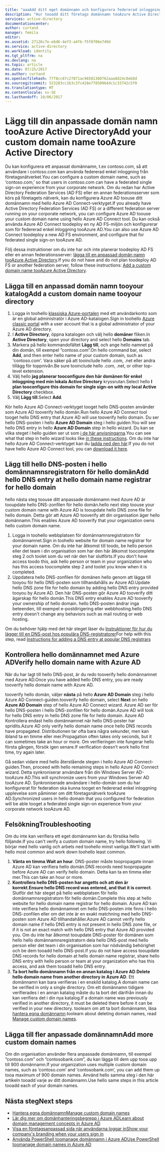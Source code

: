 ```yaml
---
title: "aaaAdd ditt eget domännamn och konfigurera federerad inloggning tooAzure Active Directory | Microsoft Docs"
description: "Hur tooadd ditt företags domännamn tooAzure Active Directory tooset in federerad inloggning mellan Azure Active Directory och lokal federation-lösning"
services: active-directory
documentationcenter: 
author: curtand
manager: femila
editor: 
ms.assetid: 27126c7e-e6d6-4ef3-a4fb-f5f0706e749d
ms.service: active-directory
ms.workload: identity
ms.tgt_pltfrm: na
ms.devlang: na
ms.topic: article
ms.date: 07/25/2017
ms.author: curtand
ms.openlocfilehash: 77f8cc87c27871ac96581360762aaa8d24c0eb8d
ms.sourcegitcommit: 523283cc1b3c37c428e77850964dc1c33742c5f0
ms.translationtype: MT
ms.contentlocale: sv-SE
ms.lasthandoff: 10/06/2017
---
```

# <a name="add-your-custom-domain-name-tooazure-active-directory"></a><span data-ttu-id="ee3d4-103">Lägg till din anpassade domän namn tooAzure Active Directory</span><span class="sxs-lookup"><span data-stu-id="ee3d4-103">Add your custom domain name tooAzure Active Directory</span></span>
<span data-ttu-id="ee3d4-104">Du kan konfigurera ett anpassat domännamn, t.ex contoso.com, så att användare i contoso.com kan använda federerad enkel inloggning från företagsnätverket.</span><span class="sxs-lookup"><span data-stu-id="ee3d4-104">You can configure a custom domain name, such as ‘contoso.com,’ so that users in contoso.com can have a federated single sign-on experience from your corporate network.</span></span> <span data-ttu-id="ee3d4-105">Om du redan har Active Directory Federation Services (AD FS) eller en annan federationsserver som körs på företagets nätverk, kan du konfigurera Azure AD toouse ditt domännamn med hello Azure AD Connect-verktyget.</span><span class="sxs-lookup"><span data-stu-id="ee3d4-105">If you already have Active Directory Federation Services (AD FS) or a different federation server running on your corporate network, you can configure Azure AD toouse your custom domain name using hello Azure AD Connect tool.</span></span> <span data-ttu-id="ee3d4-106">Du kan också använda Azure AD Connect toodeploy en ny AD FS-miljön och konfigurerar som för federerad enkel inloggning tooAzure AD.</span><span class="sxs-lookup"><span data-stu-id="ee3d4-106">You can also use Azure AD Connect toodeploy a new AD FS environment, and configure that for federated single sign-on tooAzure AD.</span></span>

<span data-ttu-id="ee3d4-107">Följ dessa instruktioner om du inte har och inte planerar toodeploy AD FS eller en annan federationsserver: [lägga till en anpassad domän namn tooAzure Active Directory](active-directory-add-domain.md).</span><span class="sxs-lookup"><span data-stu-id="ee3d4-107">If you do not have and do not plan toodeploy AD FS or another federation server, follow these instructions: [Add a custom domain name tooAzure Active Directory](active-directory-add-domain.md).</span></span>

## <a name="add-a-custom-domain-name-tooyour-directory"></a><span data-ttu-id="ee3d4-108">Lägga till en anpassad domän namn tooyour katalog</span><span class="sxs-lookup"><span data-stu-id="ee3d4-108">Add a custom domain name tooyour directory</span></span>
1. <span data-ttu-id="ee3d4-109">Logga in toohello [klassiska Azure-portalen](https://manage.windowsazure.com/) med ett användarkonto som är en global administratör i Azure AD-katalogen.</span><span class="sxs-lookup"><span data-stu-id="ee3d4-109">Sign in toohello [Azure classic portal](https://manage.windowsazure.com/) with a user account that is a global administrator of your Azure AD directory.</span></span>
2. <span data-ttu-id="ee3d4-110">I **Active Directory**, öppna katalogen och välj hello **domäner** fliken.</span><span class="sxs-lookup"><span data-stu-id="ee3d4-110">In **Active Directory**, open your directory and select hello **Domains** tab.</span></span>
3. <span data-ttu-id="ee3d4-111">Markera på hello kommandofältet **Lägg till**, och ange hello namnet på din domän, till exempel ”contoso.com”.</span><span class="sxs-lookup"><span data-stu-id="ee3d4-111">On hello command bar, select **Add**, and then enter hello name of your custom domain, such as 'contoso.com'.</span></span> <span data-ttu-id="ee3d4-112">Vara säker på att tooinclude hello .com, .net eller andra tillägg för toppnivån.</span><span class="sxs-lookup"><span data-stu-id="ee3d4-112">Be sure tooinclude hello .com, .net, or other top-level extension.</span></span>
4. <span data-ttu-id="ee3d4-113">Välj hello **jag planerar tooconfigure den här domänen för enkel inloggning med min lokala Active Directory** kryssrutan.</span><span class="sxs-lookup"><span data-stu-id="ee3d4-113">Select hello **I plan tooconfigure this domain for single sign-on with my local Active Directory** checkbox.</span></span>
5. <span data-ttu-id="ee3d4-114">Välj **Lägg till**.</span><span class="sxs-lookup"><span data-stu-id="ee3d4-114">Select **Add**.</span></span>

<span data-ttu-id="ee3d4-115">Kör hello Azure AD Connect-verktyget tooget hello DNS-posten använder som Azure AD tooverify hello domän.</span><span class="sxs-lookup"><span data-stu-id="ee3d4-115">Run hello Azure AD Connect tool tooget hello DNS entry that Azure AD will use tooverify hello domain.</span></span> <span data-ttu-id="ee3d4-116">Du ser hello DNS-posten i hello **Azure AD Domain** steg i hello guiden.</span><span class="sxs-lookup"><span data-stu-id="ee3d4-116">You will see hello DNS entry in hello **Azure AD Domain** step in hello wizard.</span></span> <span data-ttu-id="ee3d4-117">Du kan se vilka steget i hello guiden ser ut som [i de här anvisningarna](connect/active-directory-aadconnect-get-started-custom.md#verify-the-azure-ad-domain-selected-for-federation).</span><span class="sxs-lookup"><span data-stu-id="ee3d4-117">You can see what that step in hello wizard looks like [in these instructions](connect/active-directory-aadconnect-get-started-custom.md#verify-the-azure-ad-domain-selected-for-federation).</span></span> <span data-ttu-id="ee3d4-118">Om du inte har hello Azure AD Connect-verktyget kan du [ladda ned den här](http://go.microsoft.com/fwlink/?LinkId=615771).</span><span class="sxs-lookup"><span data-stu-id="ee3d4-118">If you do not have hello Azure AD Connect tool, you can [download it here](http://go.microsoft.com/fwlink/?LinkId=615771).</span></span>

## <a name="add-hello-dns-entry-at-hello-domain-name-registrar-for-hello-domain"></a><span data-ttu-id="ee3d4-119">Lägg till hello DNS-posten i hello domännamnsregistratorn för hello domän</span><span class="sxs-lookup"><span data-stu-id="ee3d4-119">Add hello DNS entry at hello domain name registrar for hello domain</span></span>
<span data-ttu-id="ee3d4-120">hello nästa steg toouse ditt anpassade domännamn med Azure AD är tooupdate hello DNS-zonfilen för hello domän.</span><span class="sxs-lookup"><span data-stu-id="ee3d4-120">hello next step toouse your custom domain name with Azure AD is tooupdate hello DNS zone file for hello domain.</span></span> <span data-ttu-id="ee3d4-121">Detta gör att Azure AD tooverify att din organisation äger hello domännamn.</span><span class="sxs-lookup"><span data-stu-id="ee3d4-121">This enables Azure AD tooverify that your organization owns hello custom domain name.</span></span>

1. <span data-ttu-id="ee3d4-122">Logga in toohello webbplatsen för domännamnsregistratorn för domännamnet.</span><span class="sxs-lookup"><span data-stu-id="ee3d4-122">Sign in toohello website for domain name registrar for your domain name.</span></span> <span data-ttu-id="ee3d4-123">Om du inte har åtkomst till toodo, be hello person eller det team i din organisation som har den här åtkomst toocomplete steg 2 och toolet som du vet när den har slutförts.</span><span class="sxs-lookup"><span data-stu-id="ee3d4-123">If you don't have access toodo this, ask hello person or team in your organization who has this access toocomplete step 2 and toolet you know when it is completed.</span></span>
2. <span data-ttu-id="ee3d4-124">Uppdatera hello DNS-zonfilen för domänen hello genom att lägga till tooyou för hello DNS-posten som tillhandahålls av Azure AD.</span><span class="sxs-lookup"><span data-stu-id="ee3d4-124">Update hello DNS zone file for hello domain by adding hello DNS entry provided tooyou by Azure AD.</span></span> <span data-ttu-id="ee3d4-125">Den här DNS-posten gör Azure AD tooverify ditt ägarskap för hello domän.</span><span class="sxs-lookup"><span data-stu-id="ee3d4-125">This DNS entry enables Azure AD tooverify your ownership of hello domain.</span></span> <span data-ttu-id="ee3d4-126">hello DNS-posten ändrar inga beteenden, till exempel e-postdirigering eller webbhosting.</span><span class="sxs-lookup"><span data-stu-id="ee3d4-126">hello DNS entry doesn't change any behaviors such as mail routing or web hosting.</span></span>

<span data-ttu-id="ee3d4-127">Om du behöver hjälp med det här steget läser du [Instruktioner för hur du lägger till en DNS-post hos populära DNS-registratorer](https://support.office.com/article/Create-DNS-records-for-Office-365-when-you-manage-your-DNS-records-b0f3fdca-8a80-4e8e-9ef3-61e8a2a9ab23/)</span><span class="sxs-lookup"><span data-stu-id="ee3d4-127">For help with this step, read [Instructions for adding a DNS entry at popular DNS registrars](https://support.office.com/article/Create-DNS-records-for-Office-365-when-you-manage-your-DNS-records-b0f3fdca-8a80-4e8e-9ef3-61e8a2a9ab23/)</span></span>

## <a name="verify-hello-domain-name-with-azure-ad"></a><span data-ttu-id="ee3d4-128">Kontrollera hello domännamnet med Azure AD</span><span class="sxs-lookup"><span data-stu-id="ee3d4-128">Verify hello domain name with Azure AD</span></span>
<span data-ttu-id="ee3d4-129">När du har lagt till hello DNS-post, är du redo tooverify hello domännamnet med Azure AD.</span><span class="sxs-lookup"><span data-stu-id="ee3d4-129">Once you have added hello DNS entry, you are ready tooverify hello domain name with Azure AD.</span></span>

<span data-ttu-id="ee3d4-130">tooverify hello domän, väljer **nästa** på hello **Azure AD Domain** steg i hello Azure AD Connect-guiden.</span><span class="sxs-lookup"><span data-stu-id="ee3d4-130">tooverify hello domain, select **Next** on hello **Azure AD Domain** step of hello Azure AD Connect wizard.</span></span> <span data-ttu-id="ee3d4-131">Azure AD ser för hello DNS-posten i hello DNS-zonfilen för hello domän.</span><span class="sxs-lookup"><span data-stu-id="ee3d4-131">Azure AD will look for hello DNS entry in hello DNS zone file for hello domain.</span></span> <span data-ttu-id="ee3d4-132">Azure AD Kontrollera endast hello domännamnet när hello DNS-poster har spridits.</span><span class="sxs-lookup"><span data-stu-id="ee3d4-132">Azure AD only verify hello domain name once hello DNS records have propagated.</span></span> <span data-ttu-id="ee3d4-133">Distributionen tar ofta bara några sekunder, men kan ibland ta en timme eller mer.</span><span class="sxs-lookup"><span data-stu-id="ee3d4-133">Propagation often takes only seconds, but it can sometimes take an hour or more.</span></span> <span data-ttu-id="ee3d4-134">Om verifieringen inte fungerar hello första gången, försök igen senare.</span><span class="sxs-lookup"><span data-stu-id="ee3d4-134">If verification doesn’t work hello first time, try again later.</span></span>

<span data-ttu-id="ee3d4-135">Gå sedan vidare med hello återstående stegen i hello Azure AD Connect-guiden.</span><span class="sxs-lookup"><span data-stu-id="ee3d4-135">Then, proceed with hello remaining steps in hello Azure AD Connect wizard.</span></span> <span data-ttu-id="ee3d4-136">Detta synkroniserar användare från din Windows Server AD-tooAzure AD.</span><span class="sxs-lookup"><span data-stu-id="ee3d4-136">This will synchronize users from your Windows Server AD tooAzure AD.</span></span> <span data-ttu-id="ee3d4-137">Synkroniserade användare i hello-domän som du har konfigurerat för federation ska kunna tooget en federerad enkel inloggning upplevelse som påminner om ditt företagsnätverk tooAzure AD.</span><span class="sxs-lookup"><span data-stu-id="ee3d4-137">Synchronized users in hello domain that you configured for federation will be able tooget a federated single sign-on experience from your corporate network tooAzure AD.</span></span>

## <a name="troubleshooting"></a><span data-ttu-id="ee3d4-138">Felsökning</span><span class="sxs-lookup"><span data-stu-id="ee3d4-138">Troubleshooting</span></span>
<span data-ttu-id="ee3d4-139">Om du inte kan verifiera ett eget domännamn kan du försöka hello följande.</span><span class="sxs-lookup"><span data-stu-id="ee3d4-139">If you can't verify a custom domain name, try hello following.</span></span> <span data-ttu-id="ee3d4-140">Vi börjar med hello vanlig och arbets ned toohello minst vanliga.</span><span class="sxs-lookup"><span data-stu-id="ee3d4-140">We'll start with hello most common and work down toohello least common.</span></span>

1. <span data-ttu-id="ee3d4-141">**Vänta en timma**.</span><span class="sxs-lookup"><span data-stu-id="ee3d4-141">**Wait an hour**.</span></span> <span data-ttu-id="ee3d4-142">DNS-poster måste toopropagate innan Azure AD kan verifiera hello domän.</span><span class="sxs-lookup"><span data-stu-id="ee3d4-142">DNS records need toopropagate before Azure AD can verify hello domain.</span></span> <span data-ttu-id="ee3d4-143">Detta kan ta en timma eller mer.</span><span class="sxs-lookup"><span data-stu-id="ee3d4-143">This can take an hour or more.</span></span>
2. <span data-ttu-id="ee3d4-144">**Kontrollera hello DNS-posten har angetts och att den är korrekt**.</span><span class="sxs-lookup"><span data-stu-id="ee3d4-144">**Ensure hello DNS record was entered, and that it is correct**.</span></span> <span data-ttu-id="ee3d4-145">Slutför det här steget på hello webbplatsen för hello domännamnsregistratorn för hello domän.</span><span class="sxs-lookup"><span data-stu-id="ee3d4-145">Complete this step at hello website for hello domain name registrar for hello domain.</span></span> <span data-ttu-id="ee3d4-146">Azure AD kan inte verifiera hello domännamnet om hello DNS-posten inte finns i hello DNS-zonfilen eller om det inte är en exakt matchning med hello DNS-posten som Azure AD tillhandahåller.</span><span class="sxs-lookup"><span data-stu-id="ee3d4-146">Azure AD cannot verify hello domain name if hello DNS entry is not present in hello DNS zone file, or if it is not an exact match with hello DNS entry that Azure AD provided you.</span></span> <span data-ttu-id="ee3d4-147">Om du inte har åtkomst tooupdate DNS-poster för domänen som hello hello domännamnsregistratorn dela hello DNS-post med hello person eller det team i din organisation som har nödvändig behörighet och be dem tooadd hello DNS-post.</span><span class="sxs-lookup"><span data-stu-id="ee3d4-147">If you do not have access tooupdate DNS records for hello domain at hello domain name registrar, share hello DNS entry with hello person or team at your organization who has this access, and ask them tooadd hello DNS entry.</span></span>
3. <span data-ttu-id="ee3d4-148">**Ta bort hello domännamn från en annan katalog i Azure AD**.</span><span class="sxs-lookup"><span data-stu-id="ee3d4-148">**Delete hello domain name from another directory in Azure AD**.</span></span> <span data-ttu-id="ee3d4-149">Ett domännamn kan bara verifieras i en enskild katalog.</span><span class="sxs-lookup"><span data-stu-id="ee3d4-149">A domain name can be verified in only a single directory.</span></span> <span data-ttu-id="ee3d4-150">Om ett domännamn tidigare verifierades i en annan katalog måste du ta bort det därifrån innan du kan verifiera det i din nya katalog.</span><span class="sxs-lookup"><span data-stu-id="ee3d4-150">If a domain name was previously verified in another directory, it must be deleted there before it can be verified in your new directory.</span></span> <span data-ttu-id="ee3d4-151">toolearn om att ta bort domännamn, läsa [hantera egna domännamn](active-directory-add-manage-domain-names.md).</span><span class="sxs-lookup"><span data-stu-id="ee3d4-151">toolearn about deleting domain names, read [Manage custom domain names](active-directory-add-manage-domain-names.md).</span></span>

## <a name="add-more-custom-domain-names"></a><span data-ttu-id="ee3d4-152">Lägga till fler anpassade domännamn</span><span class="sxs-lookup"><span data-stu-id="ee3d4-152">Add more custom domain names</span></span>
<span data-ttu-id="ee3d4-153">Om din organisation använder flera anpassade domännamn, till exempel ”contoso.com” och ”contosobank.com”, du kan lägga till dem upp tooa upp till 900 domännamn.</span><span class="sxs-lookup"><span data-stu-id="ee3d4-153">If your organization uses multiple custom domain names, such as ‘contoso.com’ and ‘contosobank.com’, you can add them up tooa maximum of 900 domain names.</span></span> <span data-ttu-id="ee3d4-154">Använd hello samma steg i den här artikeln tooadd varje av ditt domännamn.</span><span class="sxs-lookup"><span data-stu-id="ee3d4-154">Use hello same steps in this article tooadd each of your domain names.</span></span>

## <a name="next-steps"></a><span data-ttu-id="ee3d4-155">Nästa steg</span><span class="sxs-lookup"><span data-stu-id="ee3d4-155">Next steps</span></span>
* [<span data-ttu-id="ee3d4-156">Hantera egna domännamn</span><span class="sxs-lookup"><span data-stu-id="ee3d4-156">Manage custom domain names</span></span>](active-directory-add-manage-domain-names.md)
* [<span data-ttu-id="ee3d4-157">Lär dig mer om domänhanteringsbegrepp i Azure AD</span><span class="sxs-lookup"><span data-stu-id="ee3d4-157">Learn about domain management concepts in Azure AD</span></span>](active-directory-add-domain-concepts.md)
* [<span data-ttu-id="ee3d4-158">Visa en företagsanpassad sida när användarna loggar in</span><span class="sxs-lookup"><span data-stu-id="ee3d4-158">Show your company's branding when your users sign in</span></span>](active-directory-add-company-branding.md)
* [<span data-ttu-id="ee3d4-159">Använda PowerShell toomanage domännamn i Azure AD</span><span class="sxs-lookup"><span data-stu-id="ee3d4-159">Use PowerShell toomanage domain names in Azure AD</span></span>](https://msdn.microsoft.com/library/azure/e1ef403f-3347-4409-8f46-d72dafa116e0#BKMK_ManageDomains)

